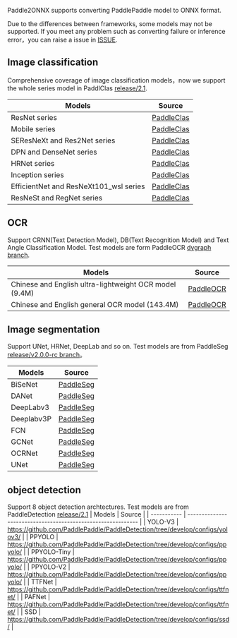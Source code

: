 Paddle2ONNX supports converting PaddlePaddle model to ONNX format.

Due to the differences between frameworks, some models may not be supported. If you meet any problem such as converting failure or inference error，you can raise a issue in [ISSUE](https://github.com/PaddlePaddle/paddle-onnx/issues/new).


## Image classification

Comprehensive coverage of image classification models，now we support the whole series model in PaddlClas  [release/2.1](https://github.com/PaddlePaddle/PaddleClas/tree/release/2.1).

|Models | Source |  
|---|---|
| ResNet series| [PaddleClas](https://github.com/PaddlePaddle/PaddleClas/tree/release/2.1#ResNet_and_Vd_series)|
| Mobile series | [PaddleClas](https://github.com/PaddlePaddle/PaddleClas/tree/release/2.1#Mobile_series)|
| SEResNeXt and Res2Net series | [PaddleClas](https://github.com/PaddlePaddle/PaddleClas/tree/release/2.1#SEResNeXt_and_Res2Net_series)|
| DPN and DenseNet series |[PaddleClas](https://github.com/PaddlePaddle/PaddleClas/tree/release/2.1#DPN_and_DenseNet_series)|
| HRNet series |[PaddleClas](https://github.com/PaddlePaddle/PaddleClas/tree/release/2.1#HRNet_series)|
| Inception series |[PaddleClas](https://github.com/PaddlePaddle/PaddleClas/tree/release/2.1#Inception_series)|
| EfficientNet and ResNeXt101_wsl series |[PaddleClas](https://github.com/PaddlePaddle/PaddleClas/tree/release/2.1#EfficientNet_and_ResNeXt101_wsl_series)|
| ResNeSt and RegNet series |[PaddleClas](https://github.com/PaddlePaddle/PaddleClas/tree/release/2.1#ResNeSt_and_RegNet_series)|


## OCR
Support CRNN(Text Detection Model), DB(Text Recognition Model) and Text Angle Classification Model. Test models are form PaddleOCR [dygraph branch](https://github.com/PaddlePaddle/PaddleOCR//tree/dygraph).

| Models | Source |
|-------|--------|
|Chinese and English ultra-lightweight OCR model (9.4M) |[PaddleOCR](https://github.com/PaddlePaddle/PaddleOCR#pp-ocr-20-series-model-listupdate-on-dec-15) |
|Chinese and English general OCR model (143.4M)|[PaddleOCR](https://github.com/PaddlePaddle/PaddleOCR#pp-ocr-20-series-model-listupdate-on-dec-15) |

## Image segmentation
Support UNet, HRNet, DeepLab and so on. Test models are from PaddleSeg [release/v2.0.0-rc branch](https://github.com/PaddlePaddle/PaddleSeg/tree/release/v2.0.0-rc)。

| Models | Source |
|-------|--------|
|BiSeNet|[PaddleSeg](https://github.com/PaddlePaddle/PaddleSeg/tree/release/2.1/configs/bisenet) |
|DANet|[PaddleSeg](https://github.com/PaddlePaddle/PaddleSeg/blob/release/2.1/configs/danet) |
|DeepLabv3|[PaddleSeg](https://github.com/PaddlePaddle/PaddleSeg/blob/release/2.1/configs/deeplabv3) |
|Deeplabv3P |[PaddleSeg](https://github.com/PaddlePaddle/PaddleSeg/blob/release/2.1/configs/deeplabv3p) |
|FCN|[PaddleSeg](https://github.com/PaddlePaddle/PaddleSeg/blob/release/2.1/configs/fcn) |
|GCNet|[PaddleSeg](https://github.com/PaddlePaddle/PaddleSeg/blob/release/2.1/configs/gcnet) |
|OCRNet|[PaddleSeg](https://github.com/PaddlePaddle/PaddleSeg/blob/release/2.1/configs/ocrnet) |
|UNet|[PaddleSeg](https://github.com/PaddlePaddle/PaddleSeg/blob/release/2.1/configs/unet) |

## object detection
Support 8 object detection archtectures. Test models are from PaddleDetection [release/2.1](https://github.com/PaddlePaddle/PaddleDetection/tree/release/2.1)
| Models      | Source                                                       |
| ----------- | ------------------------------------------------------------ |
| YOLO-V3     | https://github.com/PaddlePaddle/PaddleDetection/tree/develop/configs/yolov3/ |
| PPYOLO      | https://github.com/PaddlePaddle/PaddleDetection/tree/develop/configs/ppyolo/ |
| PPYOLO-Tiny | https://github.com/PaddlePaddle/PaddleDetection/tree/develop/configs/ppyolo/ |
| PPYOLO-V2   | https://github.com/PaddlePaddle/PaddleDetection/tree/develop/configs/ppyolo/ |
| TTFNet      | https://github.com/PaddlePaddle/PaddleDetection/tree/develop/configs/ttfnet/ |
| PAFNet      | https://github.com/PaddlePaddle/PaddleDetection/tree/develop/configs/ttfnet/ |
| SSD         | https://github.com/PaddlePaddle/PaddleDetection/tree/develop/configs/ssd/ |
